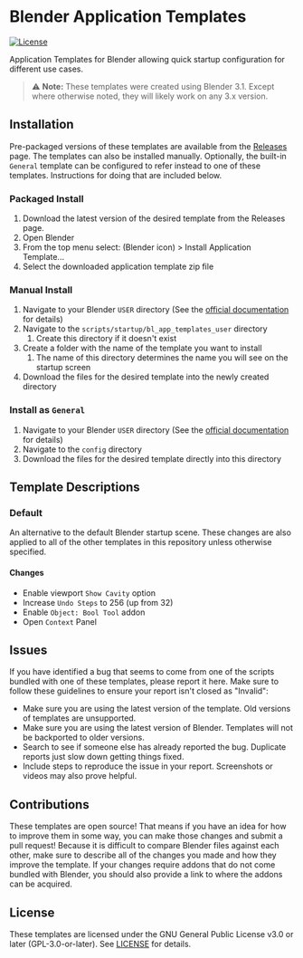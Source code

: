 # Blender Application Templates
[![License](https://img.shields.io/github/license/Drakmyth/blender-app-templates)](https://github.com/Drakmyth/blender-app-templates/blob/master/LICENSE.md)

Application Templates for Blender allowing quick startup configuration for different use cases.

> :warning: **Note:** These templates were created using Blender 3.1. Except where otherwise noted, they will likely work on any 3.x version.

## Installation

Pre-packaged versions of these templates are available from the [Releases](https://github.com/Drakmyth/blender-app-templates/releases) page. The templates can also be installed manually. Optionally, the built-in `General` template can be configured to refer instead to one of these templates. Instructions for doing that are included below.

### Packaged Install

1. Download the latest version of the desired template from the Releases page.
1. Open Blender
1. From the top menu select: (Blender icon) > Install Application Template...
1. Select the downloaded application template zip file

### Manual Install

1. Navigate to your Blender `USER` directory (See the [official documentation](https://docs.blender.org/manual/en/latest/advanced/blender_directory_layout.html#blender-directory-layout) for details)
1. Navigate to the `scripts/startup/bl_app_templates_user` directory
    1. Create this directory if it doesn't exist
1. Create a folder with the name of the template you want to install
    1. The name of this directory determines the name you will see on the startup screen
1. Download the files for the desired template into the newly created directory

### Install as `General`

1. Navigate to your Blender `USER` directory (See the [official documentation](https://docs.blender.org/manual/en/latest/advanced/blender_directory_layout.html#blender-directory-layout) for details)
1. Navigate to the `config` directory
1. Download the files for the desired template directly into this directory

## Template Descriptions
### Default

An alternative to the default Blender startup scene. These changes are also applied to all of the other templates in this repository unless otherwise specified.

#### Changes
- Enable viewport `Show Cavity` option
- Increase `Undo Steps` to 256 (up from 32)
- Enable `Object: Bool Tool` addon
- Open `Context` Panel

## Issues

If you have identified a bug that seems to come from one of the scripts bundled with one of these templates, please report it here. Make sure to follow these guidelines to ensure your report isn't closed as "Invalid":

* Make sure you are using the latest version of the template. Old versions of templates are unsupported.
* Make sure you are using the latest version of Blender. Templates will not be backported to older versions.
* Search to see if someone else has already reported the bug. Duplicate reports just slow down getting things fixed.
* Include steps to reproduce the issue in your report. Screenshots or videos may also prove helpful.

## Contributions

These templates are open source! That means if you have an idea for how to improve them in some way, you can make those changes and submit a pull request! Because it is difficult to compare Blender files against each other, make sure to describe all of the changes you made and how they improve the template. If your changes require addons that do not come bundled with Blender, you should also provide a link to where the addons can be acquired.

## License

These templates are licensed under the GNU General Public License v3.0 or later (GPL-3.0-or-later). See [LICENSE](./LICENSE.md) for details.
